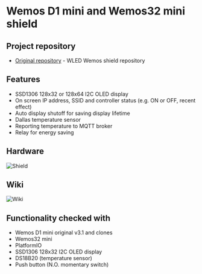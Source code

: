 # Wemos D1 mini and Wemos32 mini shield
## Project repository
-   [Original repository](https://github.com/srg74/WLED-wemos-shield) - WLED Wemos shield repository
## Features
*   SSD1306 128x32 or 128x64 I2C OLED display
*   On screen IP address, SSID and controller status (e.g. ON or OFF, recent effect)
*   Auto display shutoff for saving display lifetime
*   Dallas temperature sensor
*   Reporting temperature to MQTT broker
*   Relay for energy saving

## Hardware
![Shield](https://github.com/srg74/WLED-wemos-shield/blob/master/resources/Images/Assembly_8.jpg)

## Wiki
![Wiki](https://github.com/srg74/WLED-wemos-shield/wiki)

## Functionality checked with
*   Wemos D1 mini original v3.1 and clones
*   Wemos32 mini
*   PlatformIO
*   SSD1306 128x32 I2C OLED display
*   DS18B20 (temperature sensor)
*   Push button (N.O. momentary switch)

